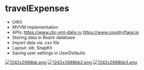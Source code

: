 # travelExpenses
- UIKit
- MVVM implementation
- APIs: 
https://www.cbr-xml-daily.ru 
https://www.countryflags.io
- Storing data in Realm database
- Import data via .csv file
- Layout: xib, SnapKit
- Saving user settings in UserDefaults

[![1242x2688bb.png](https://i.postimg.cc/jdZysVtH/1242x2688bb.png)](https://postimg.cc/D84SgMW0)
[![1242x2688bb2.png](https://i.postimg.cc/7Yxg8P8P/1242x2688bb2.png)](https://postimg.cc/Jt2yjLzS)
[![1242x2688bb3.png](https://i.postimg.cc/2jd4KbtX/1242x2688bb3.png)](https://postimg.cc/RqF63F4c)
